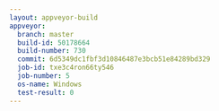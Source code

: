 ```yaml
---
layout: appveyor-build
appveyor:
  branch: master
  build-id: 50178664
  build-number: 730
  commit: 6d5349dc1fbf3d10846487e3bcb51e84289bd329
  job-id: txe3c4ron66ty546
  job-number: 5
  os-name: Windows
  test-result: 0
---
```

